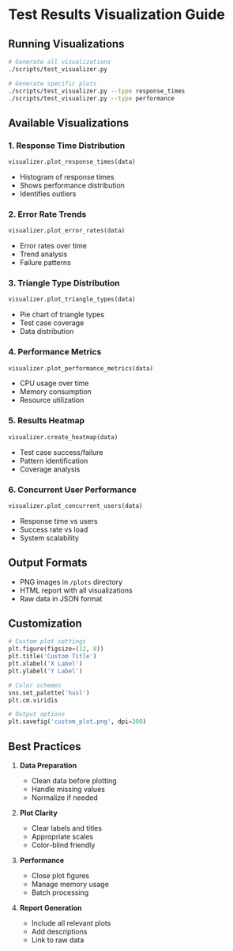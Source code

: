 # Test Results Visualization Guide

## Running Visualizations
```bash
# Generate all visualizations
./scripts/test_visualizer.py

# Generate specific plots
./scripts/test_visualizer.py --type response_times
./scripts/test_visualizer.py --type performance
```

## Available Visualizations

### 1. Response Time Distribution
```python
visualizer.plot_response_times(data)
```
- Histogram of response times
- Shows performance distribution
- Identifies outliers

### 2. Error Rate Trends
```python
visualizer.plot_error_rates(data)
```
- Error rates over time
- Trend analysis
- Failure patterns

### 3. Triangle Type Distribution
```python
visualizer.plot_triangle_types(data)
```
- Pie chart of triangle types
- Test case coverage
- Data distribution

### 4. Performance Metrics
```python
visualizer.plot_performance_metrics(data)
```
- CPU usage over time
- Memory consumption
- Resource utilization

### 5. Results Heatmap
```python
visualizer.create_heatmap(data)
```
- Test case success/failure
- Pattern identification
- Coverage analysis

### 6. Concurrent User Performance
```python
visualizer.plot_concurrent_users(data)
```
- Response time vs users
- Success rate vs load
- System scalability

## Output Formats
- PNG images in `/plots` directory
- HTML report with all visualizations
- Raw data in JSON format

## Customization
```python
# Custom plot settings
plt.figure(figsize=(12, 8))
plt.title('Custom Title')
plt.xlabel('X Label')
plt.ylabel('Y Label')

# Color schemes
sns.set_palette('husl')
plt.cm.viridis

# Output options
plt.savefig('custom_plot.png', dpi=300)
```

## Best Practices
1. **Data Preparation**
   - Clean data before plotting
   - Handle missing values
   - Normalize if needed

2. **Plot Clarity**
   - Clear labels and titles
   - Appropriate scales
   - Color-blind friendly

3. **Performance**
   - Close plot figures
   - Manage memory usage
   - Batch processing

4. **Report Generation**
   - Include all relevant plots
   - Add descriptions
   - Link to raw data

